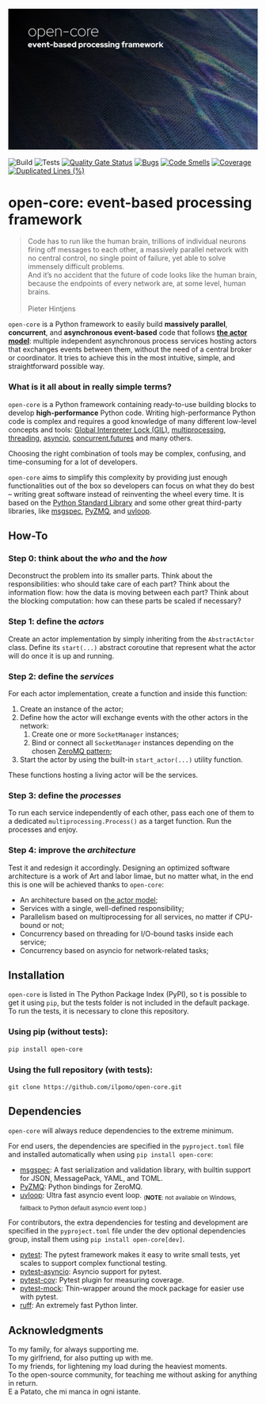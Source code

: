 ![`open-core` header image.](asset/header.jpg)

![Build](https://github.com/ilpomo/open-core/actions/workflows/build.yml/badge.svg)
![Tests](https://github.com/ilpomo/open-core/actions/workflows/tests.yml/badge.svg)
[![Quality Gate Status](https://sonarcloud.io/api/project_badges/measure?project=ilpomo_open-core&metric=alert_status)](https://sonarcloud.io/summary/new_code?id=ilpomo_open-core)
[![Bugs](https://sonarcloud.io/api/project_badges/measure?project=ilpomo_open-core&metric=bugs)](https://sonarcloud.io/summary/new_code?id=ilpomo_open-core)
[![Code Smells](https://sonarcloud.io/api/project_badges/measure?project=ilpomo_open-core&metric=code_smells)](https://sonarcloud.io/summary/new_code?id=ilpomo_open-core)
[![Coverage](https://sonarcloud.io/api/project_badges/measure?project=ilpomo_open-core&metric=coverage)](https://sonarcloud.io/summary/new_code?id=ilpomo_open-core)
[![Duplicated Lines (%)](https://sonarcloud.io/api/project_badges/measure?project=ilpomo_open-core&metric=duplicated_lines_density)](https://sonarcloud.io/summary/new_code?id=ilpomo_open-core)

# open-core: event-based processing framework

> Code has to run like the human brain, trillions of individual neurons firing off messages to each other, a massively 
> parallel network with no central control, no single point of failure, yet able to solve immensely difficult problems.
> \
> And it’s no accident that the future of code looks like the human brain, because the endpoints of every network are, 
> at some level, human brains.
> \
> \
> Pieter Hintjens

`open-core` is a Python framework to easily build **massively parallel**, **concurrent**, and **asynchronous 
event-based** code that follows [**the actor model**](https://en.wikipedia.org/wiki/Actor_model):
multiple independent asynchronous process services hosting actors that exchanges events between them, without the need 
of a central broker or coordinator.
It tries to achieve this in the most intuitive, simple, and straightforward possible way.

### What is it all about in really simple terms?

`open-core` is a Python framework containing ready-to-use building blocks to develop **high-performance** Python code.
Writing high-performance Python code is complex and requires a good knowledge of many different low-level concepts and 
tools:
[Global Interpreter Lock (GIL)](https://wiki.python.org/moin/GlobalInterpreterLock), 
[multiprocessing](https://docs.python.org/3/library/multiprocessing.html), 
[threading](https://docs.python.org/3/library/threading.html),
[asyncio](https://docs.python.org/3/library/asyncio.html),
[concurrent.futures](https://docs.python.org/3/library/concurrent.futures.html) and many others.

Choosing the right combination of tools may be complex, confusing, and time-consuming for a lot of developers.

`open-core` aims to simplify this complexity by providing just enough functionalities out of the box so developers can 
focus on what they do best – writing great software instead of reinventing the wheel every time.
It is based on the [Python Standard Library](https://docs.python.org/3/library/index.html) and some other great 
third-party libraries, like [msgspec](https://github.com/jcrist/msgspec), [PyZMQ](https://github.com/zeromq/pyzmq), and
[uvloop](https://github.com/MagicStack/uvloop).

## How-To

### Step 0: think about the *_who_* and the *_how_*

Deconstruct the problem into its smaller parts.
Think about the responsibilities: who should take care of each part? 
Think about the information flow: how the data is moving between each part?
Think about the blocking computation: how can these parts be scaled if necessary?

### Step 1: define the *_actors_*

Create an actor implementation by simply inheriting from the `AbstractActor` class.
Define its `start(...)` abstract coroutine that represent what the actor will do once it is up and running.

### Step 2: define the *_services_*

For each actor implementation, create a function and inside this function:
1. Create an instance of the actor;
2. Define how the actor will exchange events with the other actors in the network:
   1. Create one or more `SocketManager` instances;
   2. Bind or connect all `SocketManager` instances depending on the chosen [ZeroMQ pattern](https://zguide.zeromq.org/docs/chapter1/); 
3. Start the actor by using the built-in `start_actor(...)` utility function.

These functions hosting a living actor will be the services.

### Step 3: define the *_processes_*

To run each service independently of each other, pass each one of them to a dedicated `multiprocessing.Process()` as a
target function.
Run the processes and enjoy.

### Step 4: improve the *_architecture_*

Test it and redesign it accordingly.
Designing an optimized software architecture is a work of Art and labor limae,
but no matter what, in the end this is one will be achieved thanks to `open-core`:
- An architecture based on [the actor model](https://en.wikipedia.org/wiki/Actor_model);
- Services with a single, well-defined responsibility;
- Parallelism based on multiprocessing for all services, no matter if CPU-bound or not;
- Concurrency based on threading for I/O-bound tasks inside each service;
- Concurrency based on asyncio for network-related tasks;

## Installation

`open-core` is listed in The Python Package Index (PyPI), so t is possible to get it using `pip`, 
but the tests folder is not included in the default package.
To run the tests, it is necessary to clone this repository.

### Using pip (without tests):

```sh
pip install open-core
```

### Using the full repository (with tests):

```commandline
git clone https://github.com/ilpomo/open-core.git
```

## Dependencies

`open-core` will always reduce dependencies to the extreme minimum.

For end users, the dependencies are specified in the `pyproject.toml` file and installed automatically when using 
`pip install open-core`:

- [msgspec](https://github.com/jcrist/msgspec): A fast serialization and validation library, with builtin support for 
JSON, MessagePack, YAML, and TOML.
- [PyZMQ](https://github.com/zeromq/pyzmq): Python bindings for ZeroMQ.
- [uvloop](https://github.com/MagicStack/uvloop): Ultra fast asyncio event loop.
  <sub>(**NOTE**: not available on Windows, fallback to Python default asyncio event loop.)</sub>

For contributors, the extra dependencies for testing and development are specified in the `pyproject.toml` file under 
the dev optional dependencies group, install them using `pip install open-core[dev]`.

- [pytest](https://github.com/pytest-dev/pytest): The pytest framework makes it easy to write small tests, yet scales 
to support complex functional testing.
- [pytest-asyncio](https://github.com/pytest-dev/pytest-asyncio): Asyncio support for pytest.
- [pytest-cov](https://github.com/pytest-dev/pytest-cov): Pytest plugin for measuring coverage.
- [pytest-mock](https://github.com/pytest-dev/pytest-mock): Thin-wrapper around the mock package for easier use with 
pytest.
- [ruff](https://github.com/charliermarsh/ruff): An extremely fast Python linter.

## Acknowledgments

To my family, for always supporting me.  
To my girlfriend, for also putting up with me.  
To my friends, for lightening my load during the heaviest moments.  
To the open-source community, for teaching me without asking for anything in return.  
E a Patato, che mi manca in ogni istante.
